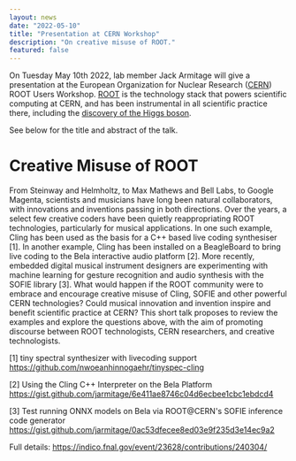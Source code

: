 ```yaml
---
layout: news
date: "2022-05-10"
title: "Presentation at CERN Workshop"
description: "On creative misuse of ROOT."
featured: false
---
```


<script>
  import CaptionedImage from "../../components/Images/CaptionedImage.svelte"
</script>

On Tuesday May 10th 2022, lab member Jack Armitage will give a presentation at the European Organization for Nuclear Research (<a href="https://cern.ch" target="_blank">CERN</a>) ROOT Users Workshop. <a href="https://root.cern" target="_blank">ROOT</a> is the technology stack that powers scientific computing at CERN, and has been instrumental in all scientific practice there, including the <a href="https://root.cern/gallery/#higgs-plots" target="_blank">discovery of the Higgs boson</a>.

See below for the title and abstract of the talk.

# Creative Misuse of ROOT

From Steinway and Helmholtz, to Max Mathews and Bell Labs, to Google Magenta, scientists and musicians have long been natural collaborators, with innovations and inventions passing in both directions. Over the years, a select few creative coders have been quietly reappropriating ROOT technologies, particularly for musical applications. In one such example, Cling has been used as the basis for a C++ based live coding synthesiser [1]. In another example, Cling has been installed on a BeagleBoard to bring live coding to the Bela interactive audio platform [2]. More recently, embedded digital musical instrument designers are experimenting with machine learning for gesture recognition and audio synthesis with the SOFIE library [3]. What would happen if the ROOT community were to embrace and encourage creative misuse of Cling, SOFIE and other powerful CERN technologies? Could musical innovation and invention inspire and benefit scientific practice at CERN? This short talk proposes to review the examples and explore the questions above, with the aim of promoting discourse between ROOT technologists, CERN researchers, and creative technologists.

[1] tiny spectral synthesizer with livecoding support https://github.com/nwoeanhinnogaehr/tinyspec-cling

[2] Using the Cling C++ Interpreter on the Bela Platform
https://gist.github.com/jarmitage/6e411ae8746c04d6ecbee1cbc1ebdcd4

[3] Test running ONNX models on Bela via ROOT@CERN's SOFIE inference code generator
https://gist.github.com/jarmitage/0ac53dfecee8ed03e9f235d3e14ec9a2

Full details: https://indico.fnal.gov/event/23628/contributions/240304/
